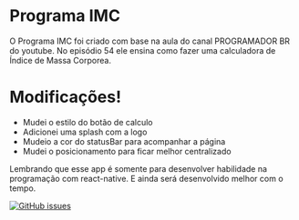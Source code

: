 # Programa IMC





O Programa IMC foi criado com base na aula do canal PROGRAMADOR BR do youtube. No episódio 54 ele ensina como fazer uma calculadora de Índice de Massa Corporea. 

# Modificações!

  - Mudei o estilo do botão de calculo
  - Adicionei uma splash com a logo
  - Mudeio a cor do statusBar para acompanhar a página
  - Mudei o posicionamento para ficar melhor centralizado

Lembrando que esse app é somente para desenvolver habilidade na programação com react-native. E ainda será desenvolvido melhor com o tempo.

[![GitHub issues](https://img.shields.io/github/issues/ricnow/programa_imc?label=Problemas)](https://github.com/ricnow/programa_imc/issues)

